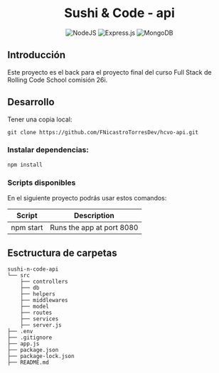 <h1 align="center">
Sushi & Code - api
</h1>

<div align="center">

![NodeJS](https://img.shields.io/badge/node.js-6DA55F?style=for-the-badge&logo=node.js&logoColor=white) ![Express.js](https://img.shields.io/badge/express.js-%23404d59.svg?style=for-the-badge&logo=express&logoColor=%2361DAFB) ![MongoDB](https://img.shields.io/badge/MongoDB-%234ea94b.svg?style=for-the-badge&logo=mongodb&logoColor=white)

</div>

## Introducción

Este proyecto es el back para el proyecto final del curso Full Stack de Rolling Code School comisión 26i.

## Desarrollo

Tener una copia local:
```
git clone https://github.com/FNicastroTorresDev/hcvo-api.git
```

### Instalar dependencias:

```
npm install 
```

### Scripts disponibles

En el siguiente proyecto podrás usar estos comandos:

| Script            | Description                                                           |
| ----------------- | --------------------------------------------------------------------- |
| npm start         | Runs the app at port 8080                                             |

<!--
## Base Dependencies

- [bcrypt](https://github.com/kelektiv/node.bcrypt.js#readme) to hash passwords.
- [cors](https://github.com/expressjs/cors#readme) for providing a Connect/Express middleware.
- [dotenv](https://github.com/motdotla/dotenv#readme) loads environment variables from a .env file into process.env.
- [express](https://expressjs.com/) framework for Node.js.
- [mongoose](https://mongoosejs.com/) mongodb object modeling for node.js.
*/
-->

## Esctructura de carpetas

```
sushi-n-code-api
└── src
    ├── controllers
    ├── db
    ├── helpers
    ├── middlewares
    ├── model
    ├── routes
    ├── services
    ├── server.js
├── .env
├── .gitignore
├── app.js
├── package.json
├── package-lock.json
├── README.md
```
